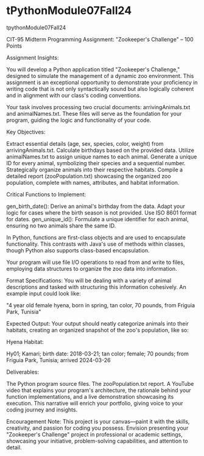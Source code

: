 # tPythonModule07Fall24
tpythonModule07Fall24

CIT-95 Midterm Programming Assignment: "Zookeeper's Challenge" – 100 Points

Assignment Insights:

You will develop a Python application titled "Zookeeper's Challenge," designed to simulate the management of a dynamic zoo environment. This assignment is an exceptional opportunity to demonstrate your proficiency in writing code that is not only syntactically sound but also logically coherent and in alignment with our class's coding conventions.

Your task involves processing two crucial documents: arrivingAnimals.txt and animalNames.txt. These files will serve as the foundation for your program, guiding the logic and functionality of your code.

Key Objectives:

Extract essential details (age, sex, species, color, weight) from arrivingAnimals.txt.
Calculate birthdays based on the provided data.
Utilize animalNames.txt to assign unique names to each animal.
Generate a unique ID for every animal, symbolizing their species and a sequential number.
Strategically organize animals into their respective habitats.
Compile a detailed report (zooPopulation.txt) showcasing the organized zoo population, complete with names, attributes, and habitat information.

Critical Functions to Implement:

gen_birth_date(): Derive an animal's birthday from the data. Adapt your logic for cases where the birth season is not provided. Use ISO 8601 format for dates.
gen_unique_id(): Formulate a unique identifier for each animal, ensuring no two animals share the same ID.

In Python, functions are first-class objects and are used to encapsulate functionality. This contrasts with Java's use of methods within classes, though Python also supports class-based encapsulation.

Your program will use file I/O operations to read from and write to files, employing data structures to organize the zoo data into information.

Format Specifications: You will be dealing with a variety of animal descriptions and tasked with structuring this information cohesively. An example input could look like:

"4 year old female hyena, born in spring, tan color, 70 pounds, from Friguia Park, Tunisia"

Expected Output: Your output should neatly categorize animals into their habitats, creating an organized snapshot of the zoo's population, like so:

Hyena Habitat:

Hy01; Kamari; birth date: 2018-03-21; tan color; female; 70 pounds; from Friguia Park, Tunisia; arrived 2024-03-26

Deliverables:

The Python program source files.
The zooPopulation.txt report.
A YouTube video that explains your program's architecture, the rationale behind your function implementations, and a live demonstration showcasing its execution. This narrative will enrich your portfolio, giving voice to your coding journey and insights.

Encouragement Note: This project is your canvas—paint it with the skills, creativity, and passion for coding you possess. Envision presenting your "Zookeeper's Challenge" project in professional or academic settings, showcasing your initiative, problem-solving capabilities, and attention to detail.

